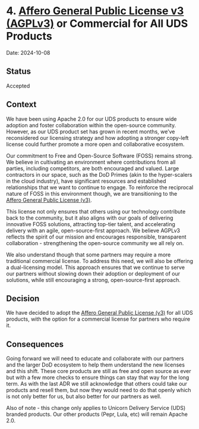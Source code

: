 # 4. [Affero General Public License v3 (AGPLv3)](https://opensource.org/license/agpl-v3) or Commercial for All UDS Products

Date: 2024-10-08

## Status

Accepted

## Context

We have been using Apache 2.0 for our UDS products to ensure wide adoption and foster
collaboration within the open-source community. However, as our UDS product set has
grown in recent months, we’ve reconsidered our licensing strategy and how adopting a
stronger copy-left license could further promote a more open and collaborative ecosystem.

Our commitment to Free and Open-Source Software (FOSS) remains strong. We believe in
cultivating an environment where contributions from all parties, including competitors,
are both encouraged and valued. Large contractors in our space, such as the DoD Primes
(akin to the hyper-scalers in the cloud industry), have significant resources and
established relationships that we want to continue to engage. To reinforce the reciprocal
nature of FOSS in this environment though, we are transitioning to the [Affero General
Public License (v3)](https://opensource.org/license/agpl-v3).

This license not only ensures that others using our technology contribute back to the
community, but it also aligns with our goals of delivering innovative FOSS solutions,
attracting top-tier talent, and accelerating delivery with an agile, open-source-first
approach. We believe AGPLv3 reflects the spirit of our mission and encourages responsible,
transparent collaboration - strengthening the open-source community we all rely on.

We also understand though that some partners may require a more traditional commercial
license. To address this need, we will also be offering a dual-licensing model. This
approach ensures that we continue to serve our partners without slowing down their
adoption or deployment of our solutions, while still encouraging a strong,
open-source-first approach.

## Decision

We have decided to adopt the [Affero General Public License (v3)](https://opensource.org/license/agpl-v3) for all UDS products,
with the option for a commercial license for partners who require it.

## Consequences

Going forward we will need to educate and collaborate with our partners and the larger
DoD ecosystem to help them understand the new licenses and this shift.  These core
products are still as free and open source as ever but with a few more checks to ensure
things can stay that way for the long term.  As with the last ADR we still acknowledge
that others could take our products and resell them, but now they would need to do that
openly which is not only better for us, but also better for our partners as well.

Also of note - this change only applies to Unicorn Delivery Service (UDS) branded
products. Our other products (Pepr, Lula, etc) will remain Apache 2.0.
